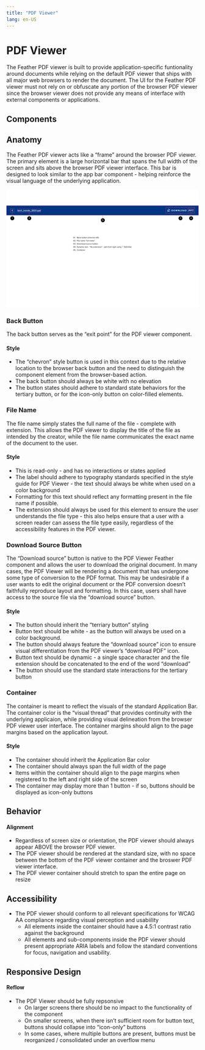 ```yaml
---
title: "PDF Viewer"
lang: en-US
---
```


# PDF Viewer

The Feather PDF viewer is built to provide application-specific funtionality around documents while relying on the default PDF viewer that ships with all major web browsers to render the document. The UI for the Feather PDF viewer must not rely on or obfuscate any portion of the browser PDF viewer since the browser viewer does not provide any means of interface with external components or applications.

## Components

## Anatomy

The Feather PDF viewer acts like a “frame” around the browser PDF viewer. The primary element is a large horizontal bar that spans the full width of the screen and sits above the browser PDF viewer interface. This bar is designed to look similar to the app bar component - helping reinforce the visual language of the underlying application.

![Anatomy](./PDF_Viewer-web-resources/image/02-Anatomy.png)

### Back Button

The back button serves as the “exit point” for the PDF viewer component.

#### Style

- The “chevron” style button is used in this context due to the relative location to the browser back button and the need to distinguish the component element from the browser-based action.
- The back button should always be white with no elevation
- The button states should adhere to standard state behaviors for the tertiary button, or for the icon-only button on color-filled elements.

### File Name

The file name simply states the full name of the file - complete with extension. This allows the PDF viewer to display the title of the file as intended by the creator, while the file name communicates the exact name of the document to the user.

#### Style

- This is read-only - and has no interactions or states applied
- The label should adhere to typography standards specified in the style guide for PDF Viewer - the text should always be white when used on a color background
- Formatting for this text should reflect any formatting present in the file name if possible.
- The extension should always be used for this element to ensure the user understands the file type - this also helps ensure that a user with a screen reader can assess the file type easily, regardless of the accessibility features in the PDF viewer.

### Download Source Button

The “Download source” button is native to the PDF Viewer Feather component and allows the user to download the original document. In many cases, the PDF Viewer will be rendering a document that has undergone some type of conversion to the PDF format. This may be undesirable if a user wants to edit the original document or the PDF conversion doesn’t faithfully reproduce layout and formatting. In this case, users shall have access to the source file via the “download source” button.

#### Style

- The button should inherit the “terriary button” styling
- Button text should be white - as the button will always be used on a color background.
- The button should always feature the “download source” icon to ensure visual differentiation from the PDF viewer’s “download PDF” icon.
- Button text should be dynamic - a single space character and the file extension should be concatenated to the end of the word “download”
- The button should use the standard state interactions for the tertiary button

### Container

The container is meant to reflect the visuals of the standard Application Bar. The container color is the “visual thread” that provides continuity with the underlying applicaion, while providing visual delineation from the browser PDF viewer user interface. The container margins should align to the page margins based on the application layout.

#### Style

- The container should inherit the Application Bar color
- The container should always span the full width of the page
- Items within the container should align to the page margins when registered to the left and right side of the screen
- The container may display more than 1 button - if so, buttons should be displayed as icon-only buttons

## Behavior

#### Alignment

- Regardless of screen size or orientation, the PDF viewer should always appear ABOVE the browser PDF viewer.
- The PDF viewer should be rendered at the standard size, with no space between the bottom of the PDF viewer container and the broswer PDF viewer interface.
- The PDF viewer container should stretch to span the entire page on resize

## Accessibility

- The PDF viewer should conform to all relevant specifications for WCAG AA compliance regarding visual perception and usabiility
  - All elements inside the container should have a 4.5:1 contrast ratio against the background
  - All elements and sub-components inside the PDF viewer should present appropriate ARIA labels and follow the standard conventions for focus, navigation and usability.

## Responsive Design

#### Reflow

- The PDF Viewer should be fully repsonsive
  - On larger screens there should be no impact to the functionality of the component
  - On smaller screens, when there isn’t sufficient room for button text, buttons should collapse into “icon-only” buttons
  - In some cases, where multiple buttons are present, buttons must be reorganized / consolidated under an overflow menu
